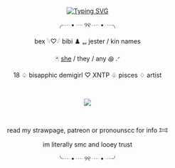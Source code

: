 <p align="center">
<a href="https://git.io/typing-svg"><img src="https://readme-typing-svg.demolab.com?font=Crimson+Text&size=17&pause=1000&color=7b9150&center=true&vCenter=true&width=435&lines=Remember+others+aren't+laughin'+at+u.+They're+laughing+with+u." alt="Typing SVG" /></a>
</p>
<p align="center"> ╭┈ • ┈ ୨୧ ┈ • ┈╮
<p align="center"> bex  𓆩♡𓆪  bibi ♟️ ₒᵣ  jester / kin names
<p align="center"> 🃏 <a href="https://pronouns.cc/@j3ster">she</a> / they / any ꩜ .ᐟ 
<p align="center"> 
18  ♤  bisapphic demigirl ♡  XNTP  ♧  pisces  ♢ artist
   
   ⠀⠀ ⠀  ⠀⠀⠀ ⠀⠀ ⠀ ⠀⠀⠀   <p align="center">
<p align="center"> <img src="https://komarev.com/ghpvc/?username=pur3lies&color=914996&flat&label=laughs"></img>
</p>  ⠀
<p align="center">
read my strawpage, patreon or pronounscc for info 𐂯
<p align="center">
im literally smc and looey trust
   
<p align="center"> ╰┈ • ┈ ୨୧ ┈ • ┈╯
